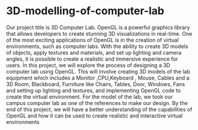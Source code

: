 # 3D-modelling-of-computer-lab
Our project title is 3D Computer Lab. OpenGL is a powerful graphics library that allows
developers to create stunning 3D visualizations in real-time.
One of the most exciting applications of OpenGL is in the creation of virtual environments, such as
computer labs. With the ability to create 3D models of objects, apply textures and materials, and set
up lighting and camera angles, it is possible to create a realistic and immersive experience for users.
In this project, we will explore the process of designing a 3D computer lab using OpenGL. This will
involve creating 3D models of the lab equipment which includes a Monitor ,CPU,Keyboard , Mouse,
Cables and a 3D Room, Blackboard, Furniture like Chairs, Tables, Door, Windows, Fans and setting
up lighting and textures, and implementing OpenGL code to create the virtual environment.
For the model of the lab, we took our campus computer lab as one of the references to make our
design.
By the end of this project, we will have a better understanding of the capabilities of OpenGL and how
it can be used to create realistic and interactive virtual environments
 
